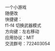 一个小游戏                                                          
随便改                                 
快捷键：                                  
f1-f4 切换武器模式                                               
方向键：左右移动                                  
应用协议：MIT                                       
交流群号：722403054                             
